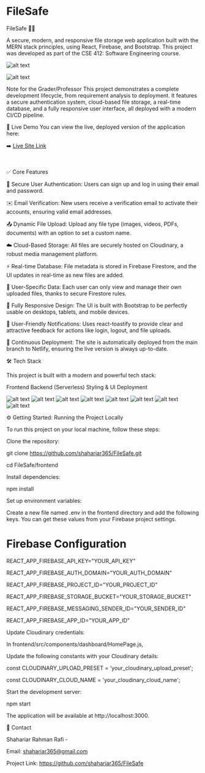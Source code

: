 # FileSafe
FileSafe 📂✨

A secure, modern, and responsive file storage web application built with the MERN stack principles, using React, Firebase, and Bootstrap. This project was developed as part of the CSE 412: Software Engineering course.

![alt text](https://img.shields.io/badge/License-MIT-blue.svg)

![alt text](https://img.shields.io/github/last-commit/shahariar365/FileSafe)

Note for the Grader/Professor
This project demonstrates a complete development lifecycle, from requirement analysis to deployment. It features a secure authentication system, cloud-based file storage, a real-time database, and a fully responsive user interface, all deployed with a modern CI/CD pipeline.
<br>

🚀 Live Demo
You can view the live, deployed version of the application here:

➡️ [Live Site Link](https://filesify.netlify.app/)

<br>

✅ Core Features

🔐 Secure User Authentication: Users can sign up and log in using their email and password.

✉️ Email Verification: New users receive a verification email to activate their accounts, ensuring valid email addresses.

📤 Dynamic File Upload: Upload any file type (images, videos, PDFs, documents) with an option to set a custom name.

☁️ Cloud-Based Storage: All files are securely hosted on Cloudinary, a robust media management platform.

⚡ Real-time Database: File metadata is stored in Firebase Firestore, and the UI updates in real-time as new files are added.

👤 User-Specific Data: Each user can only view and manage their own uploaded files, thanks to secure Firestore rules.

📱 Fully Responsive Design: The UI is built with Bootstrap to be perfectly usable on desktops, tablets, and mobile devices.

🔔 User-Friendly Notifications: Uses react-toastify to provide clear and attractive feedback for actions like login, logout, and file uploads.

🔄 Continuous Deployment: The site is automatically deployed from the main branch to Netlify, ensuring the live version is always up-to-date.
<br>

🛠️ Tech Stack

This project is built with a modern and powerful tech stack:

Frontend	Backend (Serverless)	Styling & UI	Deployment

![alt text](https://img.shields.io/badge/React-61DAFB?logo=react&logoColor=black&style=for-the-badge)
![alt text](https://img.shields.io/badge/Firebase-FFCA28?logo=firebase&logoColor=black&style=for-the-badge)
![alt text](https://img.shields.io/badge/Bootstrap-7952B3?logo=bootstrap&logoColor=white&style=for-the-badge)
![alt text](https://img.shields.io/badge/Netlify-00C7B7?logo=netlify&logoColor=white&style=for-the-badge)
![alt text](https://img.shields.io/badge/React_Router-CA4245?logo=react-router&logoColor=white&style=for-the-badge)
![alt text](https://img.shields.io/badge/Cloudinary-3448C5?logo=cloudinary&logoColor=white&style=for-the-badge)
![alt text](https://img.shields.io/badge/React_Bootstrap-563D7C?logo=react&logoColor=white&style=for-the-badge)
![alt text](https://img.shields.io/badge/GitHub-181717?logo=github&logoColor=white&style=for-the-badge)
<br>

⚙️ Getting Started: Running the Project Locally

To run this project on your local machine, follow these steps:

Clone the repository:

git clone https://github.com/shahariar365/FileSafe.git

cd FileSafe/frontend

Install dependencies:

npm install

Set up environment variables:

Create a new file named .env in the frontend directory and add the following keys. You can get these values from your Firebase project settings.

# Firebase Configuration
REACT_APP_FIREBASE_API_KEY="YOUR_API_KEY"

REACT_APP_FIREBASE_AUTH_DOMAIN="YOUR_AUTH_DOMAIN"

REACT_APP_FIREBASE_PROJECT_ID="YOUR_PROJECT_ID"

REACT_APP_FIREBASE_STORAGE_BUCKET="YOUR_STORAGE_BUCKET"

REACT_APP_FIREBASE_MESSAGING_SENDER_ID="YOUR_SENDER_ID"

REACT_APP_FIREBASE_APP_ID="YOUR_APP_ID"


Update Cloudinary credentials:

In frontend/src/components/dashboard/HomePage.js, 

Update the following constants with your Cloudinary details:

const CLOUDINARY_UPLOAD_PRESET = 'your_cloudinary_upload_preset';

const CLOUDINARY_CLOUD_NAME = 'your_cloudinary_cloud_name';

Start the development server:

npm start

The application will be available at http://localhost:3000.
<br>

🤝 Contact

Shahariar Rahman Rafi - 

Email: shahariar365@gmail.com

Project Link: https://github.com/shahariar365/FileSafe
